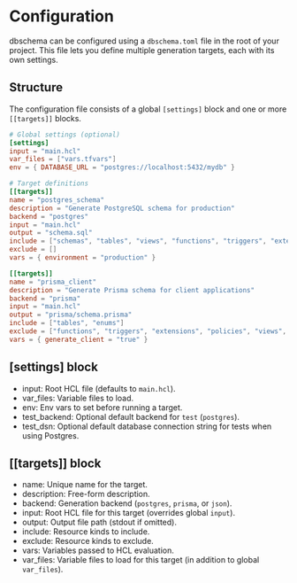 # Configuration

dbschema can be configured using a `dbschema.toml` file in the root of your project. This file lets you define multiple generation targets, each with its own settings.

## Structure

The configuration file consists of a global `[settings]` block and one or more `[[targets]]` blocks.

```toml
# Global settings (optional)
[settings]
input = "main.hcl"
var_files = ["vars.tfvars"]
env = { DATABASE_URL = "postgres://localhost:5432/mydb" }

# Target definitions
[[targets]]
name = "postgres_schema"
description = "Generate PostgreSQL schema for production"
backend = "postgres"
input = "main.hcl"
output = "schema.sql"
include = ["schemas", "tables", "views", "functions", "triggers", "extensions", "policies"]
exclude = []
vars = { environment = "production" }

[[targets]]
name = "prisma_client"
description = "Generate Prisma schema for client applications"
backend = "prisma"
input = "main.hcl"
output = "prisma/schema.prisma"
include = ["tables", "enums"]
exclude = ["functions", "triggers", "extensions", "policies", "views", "materialized"]
vars = { generate_client = "true" }
```

## [settings] block

- input: Root HCL file (defaults to `main.hcl`).
- var_files: Variable files to load.
- env: Env vars to set before running a target.
- test_backend: Optional default backend for `test` (`postgres`).
- test_dsn: Optional default database connection string for tests when using Postgres.

## [[targets]] block

- name: Unique name for the target.
- description: Free-form description.
- backend: Generation backend (`postgres`, `prisma`, or `json`).
- input: Root HCL file for this target (overrides global `input`).
- output: Output file path (stdout if omitted).
- include: Resource kinds to include.
- exclude: Resource kinds to exclude.
- vars: Variables passed to HCL evaluation.
- var_files: Variable files to load for this target (in addition to global `var_files`).

